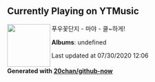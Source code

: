 ## Currently Playing on YTMusic

[<img align="left" width="100" src="https://i.ytimg.com/vi/7FDfaGF4Y-c/sddefault.jpg?sqp=-oaymwEWCJADEOEBIAQqCghqEJQEGHgg6AJIWg&rs">](https://music.youtube.com/channel/UCPnYz3jHGNaT7fb4J97IM-w)

푸우꽃단지 - 마야 - 쿨~하게!

**Albums**: undefined

Last updated at 07/30/2020 12:06

#### Generated with [20chan/github-now](https://github.com/20chan/github-now)


<!--
**20chan/20chan** is a ✨ _special_ ✨ repository because its `README.md` (this file) appears on your GitHub profile.

Here are some ideas to get you started:

- 🔭 I’m currently working on ...
- 🌱 I’m currently learning ...
- 👯 I’m looking to collaborate on ...
- 🤔 I’m looking for help with ...
- 💬 Ask me about ...
- 📫 How to reach me: ...
- 😄 Pronouns: ...
- ⚡ Fun fact: ...
-->
